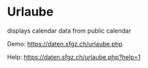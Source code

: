 # Urlaube
displays calendar data from public calendar

Demo:
https://daten.sfgz.ch/urlaube.php

Help: 
https://daten.sfgz.ch/urlaube.php?help=1

